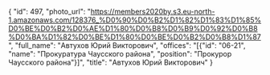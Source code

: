 {
    "id": 497,
    "photo_url": "https://members2020by.s3.eu-north-1.amazonaws.com/128376_%D0%90%D0%B2%D1%82%D1%83%D1%85%D0%BE%D0%B2%D0%AE%D1%80%D0%B8%D0%B9%D0%92%D0%B8%D0%BA%D1%82%D0%BE%D1%80%D0%BE%D0%B2%D0%B8%D1%87",
    "full_name": "Автухов Юрий Викторович",
    "offices": "[{\"id\": \"06-21\", \"name\": \"Прокуратура Чаусского района\", \"position\": \"Прокурор Чаусского района\"}]",
    "title": "Автухов Юрий Викторович"
}